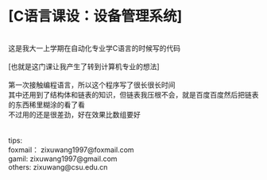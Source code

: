 [C语言课设：设备管理系统]
======
<br>
这是我大一上学期在自动化专业学C语言的时候写的代码<br><br>
[也就是这门课让我产生了转到计算机专业的想法]<br><br>
第一次接触编程语言，所以这个程序写了很长很长时间<br>
其中还用到了结构体和链表的知识，但链表我压根不会，就是百度百度然后把链表的东西稀里糊涂的看了看<br>
不过用的还是很差劲，好在效果比数组要好<br>
<br>
<br>
tips:<br>
foxmail：  zixuwang1997@foxmail.com<br>
gamil:     zixuwang1997@gmail.com<br>
others:    zixuwang@csu.edu.cn<br>
